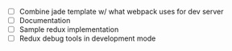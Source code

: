 * [ ] Combine jade template w/ what webpack uses for dev server
* [ ] Documentation
* [ ] Sample redux implementation
* [ ] Redux debug tools in development mode
